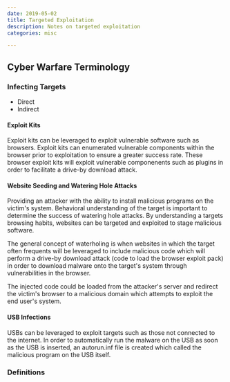 ```yaml
---
date: 2019-05-02
title: Targeted Exploitation
description: Notes on targeted exploitation
categories: misc

---
```

## Cyber Warfare Terminology

### Infecting Targets

* Direct
* Indirect

#### Exploit Kits

Exploit kits can be leveraged to exploit vulnerable software such as browsers. Exploit kits can enumerated vulnerable components within the browser prior to exploitation to ensure a greater success rate. These browser exploit kits will exploit vulnerable componenents such as plugins in order to facilitate a drive-by download attack.

#### Website Seeding and Watering Hole Attacks

Providing an attacker with the ability to install malicious programs on the victim's system. Behavioral understanding of the target is important to determine the success of watering hole attacks. By understanding a targets browsing habits, websites can be targeted and exploited to stage malicious software.

The general concept of waterholing is when websites in which the target often frequents will be leveraged to include malicious code which will perform a drive-by download attack (code to load the browser exploit pack) in order to download malware onto the target's system through vulnerabilities in the browser.

The injected code could be loaded from the attacker's server and redirect the victim's browser to a malicious domain which attempts to exploit the end user's system.

#### USB Infections

USBs can be leveraged to exploit targets such as those not connected to the internet. In order to automatically run the malware on the USB as soon as the USB is inserted, an autorun.inf file is created which called the malicious program on the USB itself.

### Definitions